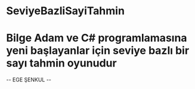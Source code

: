 # SeviyeBazliSayiTahmin
# Bilge Adam ve C# programlamasına yeni başlayanlar için seviye bazlı bir sayı tahmin oyunudur
-- EGE ŞENKUL --
